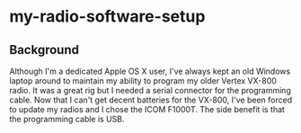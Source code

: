 # my-radio-software-setup

## Background

Although I'm a dedicated Apple OS X user, I've always kept an old Windows laptop around to maintain my ability to program my older Vertex VX-800 radio. It was a great rig but I needed a serial connector for the programming cable. Now that I can't get decent batteries for the VX-800, I've been forced to update my radios and I chose the ICOM F1000T. The side benefit is that the programming cable is USB.
